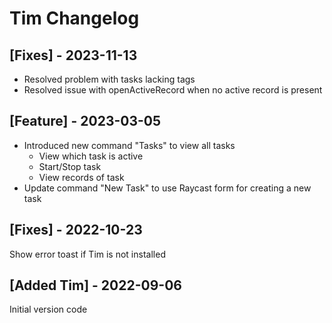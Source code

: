 # Tim Changelog

## [Fixes] - 2023-11-13

- Resolved problem with tasks lacking tags
- Resolved issue with openActiveRecord when no active record is present

## [Feature] - 2023-03-05

- Introduced new command "Tasks" to view all tasks
  - View which task is active
  - Start/Stop task
  - View records of task
- Update command "New Task" to use Raycast form for creating a new task

## [Fixes] - 2022-10-23

Show error toast if Tim is not installed

## [Added Tim] - 2022-09-06

Initial version code

